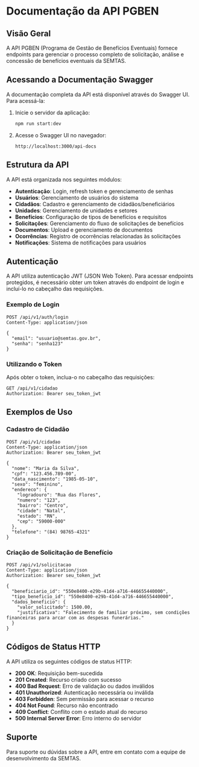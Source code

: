 # Documentação da API PGBEN

## Visão Geral

A API PGBEN (Programa de Gestão de Benefícios Eventuais) fornece endpoints para gerenciar o processo completo de solicitação, análise e concessão de benefícios eventuais da SEMTAS.

## Acessando a Documentação Swagger

A documentação completa da API está disponível através do Swagger UI. Para acessá-la:

1. Inicie o servidor da aplicação:
   ```bash
   npm run start:dev
   ```

2. Acesse o Swagger UI no navegador:
   ```
   http://localhost:3000/api-docs
   ```

## Estrutura da API

A API está organizada nos seguintes módulos:

- **Autenticação**: Login, refresh token e gerenciamento de senhas
- **Usuários**: Gerenciamento de usuários do sistema
- **Cidadãos**: Cadastro e gerenciamento de cidadãos/beneficiários
- **Unidades**: Gerenciamento de unidades e setores
- **Benefícios**: Configuração de tipos de benefícios e requisitos
- **Solicitações**: Gerenciamento do fluxo de solicitações de benefícios
- **Documentos**: Upload e gerenciamento de documentos
- **Ocorrências**: Registro de ocorrências relacionadas às solicitações
- **Notificações**: Sistema de notificações para usuários

## Autenticação

A API utiliza autenticação JWT (JSON Web Token). Para acessar endpoints protegidos, é necessário obter um token através do endpoint de login e incluí-lo no cabeçalho das requisições.

### Exemplo de Login

```
POST /api/v1/auth/login
Content-Type: application/json

{
  "email": "usuario@semtas.gov.br",
  "senha": "senha123"
}
```

### Utilizando o Token

Após obter o token, inclua-o no cabeçalho das requisições:

```
GET /api/v1/cidadao
Authorization: Bearer seu_token_jwt
```

## Exemplos de Uso

### Cadastro de Cidadão

```
POST /api/v1/cidadao
Content-Type: application/json
Authorization: Bearer seu_token_jwt

{
  "nome": "Maria da Silva",
  "cpf": "123.456.789-00",
  "data_nascimento": "1985-05-10",
  "sexo": "feminino",
  "endereco": {
    "logradouro": "Rua das Flores",
    "numero": "123",
    "bairro": "Centro",
    "cidade": "Natal",
    "estado": "RN",
    "cep": "59000-000"
  },
  "telefone": "(84) 98765-4321"
}
```

### Criação de Solicitação de Benefício

```
POST /api/v1/solicitacao
Content-Type: application/json
Authorization: Bearer seu_token_jwt

{
  "beneficiario_id": "550e8400-e29b-41d4-a716-446655440000",
  "tipo_beneficio_id": "550e8400-e29b-41d4-a716-446655440000",
  "dados_beneficio": {
    "valor_solicitado": 1500.00,
    "justificativa": "Falecimento de familiar próximo, sem condições financeiras para arcar com as despesas funerárias."
  }
}
```

## Códigos de Status HTTP

A API utiliza os seguintes códigos de status HTTP:

- **200 OK**: Requisição bem-sucedida
- **201 Created**: Recurso criado com sucesso
- **400 Bad Request**: Erro de validação ou dados inválidos
- **401 Unauthorized**: Autenticação necessária ou inválida
- **403 Forbidden**: Sem permissão para acessar o recurso
- **404 Not Found**: Recurso não encontrado
- **409 Conflict**: Conflito com o estado atual do recurso
- **500 Internal Server Error**: Erro interno do servidor

## Suporte

Para suporte ou dúvidas sobre a API, entre em contato com a equipe de desenvolvimento da SEMTAS.
